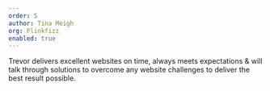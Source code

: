```yaml
---
order: 5
author: Tina Meigh
org: Plinkfizz
enabled: true
---
```

Trevor delivers excellent websites on time, always meets expectations & will
talk through solutions to overcome any website challenges to deliver the best
result possible.
